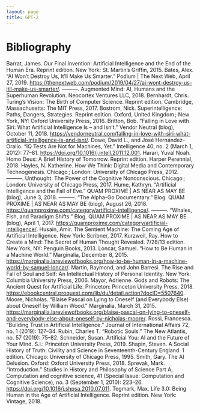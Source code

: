 ```yaml
---
layout: page
title: GPT-2
---
```


# Bibliography

Barrat, James. Our Final Invention: Artificial Intelligence and the End of the Human Era. Reprint edition. New York: St. Martin’s Griffin, 2015.
Bates, Alex. “AI Won’t Destroy Us, It’ll Make Us Smarter.” Podium | The Next Web, April 27, 2019. https://thenextweb.com/podium/2019/04/27/ai-wont-destroy-us-itll-make-us-smarter/.
———. Augmented Mind: AI, Humans and the Superhuman Revolution. Neocortex Ventures LLC, 2018.
Bernhardt, Chris. Turing’s Vision: The Birth of Computer Science. Reprint edition. Cambridge, Massachusetts: The MIT Press, 2017.
Bostrom, Nick. Superintelligence: Paths, Dangers, Strategies. Reprint edition. Oxford, United Kingdom ; New York, NY: Oxford University Press, 2016.
Britton, Bob. “Falling in Love with Siri: What Artificial Intelligence Is – and Isn’t.” Vendor Neutral (blog), October 11, 2018. https://vendorneutral.com/falling-in-love-with-siri-what-artificial-intelligence-is-and-isnt/.
Dowe, David L., and José Hernández-Orallo. “IQ Tests Are Not for Machines, Yet.” Intelligence 40, no. 2 (March 1, 2012): 77–81. https://doi.org/10.1016/j.intell.2011.12.001.
Harari, Yuval Noah. Homo Deus: A Brief History of Tomorrow. Reprint edition. Harper Perennial, 2018.
Hayles, N. Katherine. How We Think: Digital Media and Contemporary Technogenesis. Chicago ; London: University of Chicago Press, 2012.
———. Unthought: The Power of the Cognitive Nonconscious. Chicago ; London: University of Chicago Press, 2017.
Hume, Kathryn. “Artificial Intelligence and the Fall of Eve.” QUAM PROXIME | AS NEAR AS MAY BE (blog), June 3, 2018.
———. “The Alpha-Go Documentary.” Blog. QUAM PROXIME | AS NEAR AS MAY BE (blog), August 26, 2018. https://quamproxime.com/category/artificial-intelligence/.
———. “Whales, Fish, and Paradigm Shifts.” Blog. QUAM PROXIME | AS NEAR AS MAY BE (blog), April 1, 2017. https://quamproxime.com/category/artificial-intelligence/.
Husain, Amir. The Sentient Machine: The Coming Age of Artificial Intelligence. New York: Scribner, 2017.
Kurzweil, Ray. How to Create a Mind: The Secret of Human Thought Revealed. 7/28/13 edition. New York, NY: Penguin Books, 2013.
Loncar, Samuel. “How to Be Human in a Machine World.” Marginalia, December 8, 2015. https://marginalia.lareviewofbooks.org/how-to-be-human-in-a-machine-world-by-samuel-loncar/.
Martin, Raymond, and John Barresi. The Rise and Fall of Soul and Self: An Intellectual History of Personal Identity. New York: Columbia University Press, 2006.
Mayor, Adrienne. Gods and Robots: The Ancient Quest for Artificial Life. Princeton: Princeton University Press, 2018. https://ebookcentral.proquest.com/lib/du/detail.action?docID=5507640.
Moore, Nicholas. “Blaise Pascal on Lying to Oneself (and Everybody Else) about Oneself by William Wood.” Marginalia, March 31, 2015. https://marginalia.lareviewofbooks.org/blaise-pascal-on-lying-to-oneself-and-everybody-else-about-oneself-by-nicholas-moore/.
Rossi, Francesca. “Building Trust in Artificial Intelligence.” Journal of International Affairs 72, no. 1 (2019): 127–34.
Rubin, Charles T. “Robotic Souls.” The New Atlantis, no. 57 (2019): 75–82.
Schneider, Susan. Artificial You: AI and the Future of Your Mind. S.l.: Princeton University Press, 2019.
Shapin, Steven. A Social History of Truth: Civility and Science in Seventeenth-Century England. 1 edition. Chicago: University of Chicago Press, 1995.
Smith, Gary. The AI Delusion. Oxford: Oxford University Press, 2018.
Sprevak, Mark. “Introduction.” Studies in History and Philosophy of Science Part A, Computation and cognitive science, 41 (Special Issue: Computation and Cognitive Science), no. 3 (September 1, 2010): 223–26. https://doi.org/10.1016/j.shpsa.2010.07.011.
Tegmark, Max. Life 3.0: Being Human in the Age of Artificial Intelligence. Reprint edition. New York: Vintage, 2018.
